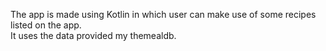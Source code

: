 The app is made using Kotlin in which user can make use of some recipes listed on the app. 
<br>
It uses the data provided my themealdb. 